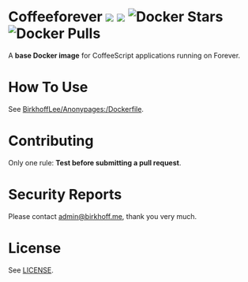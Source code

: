 # Coffeeforever [![](https://img.shields.io/badge/Docker%20Hub-BirkhoffLee%2Fcoffeeforever-blue.svg)](https://hub.docker.com/r/birkhofflee/coffeeforever/) [![](https://images.microbadger.com/badges/image/birkhofflee/coffeeforever.svg)](https://microbadger.com/images/birkhofflee/coffeeforever) ![Docker Stars](https://img.shields.io/docker/stars/birkhofflee/coffeeforever.svg) ![Docker Pulls](https://img.shields.io/docker/pulls/birkhofflee/coffeeforever.svg)
A **base Docker image** for CoffeeScript applications running on Forever.

# How To Use
See [BirkhoffLee/Anonypages:/Dockerfile](https://github.com/BirkhoffLee/AnonyPages/blob/master/Dockerfile).

# Contributing
Only one rule: **Test before submitting a pull request**.

# Security Reports
Please contact [admin@birkhoff.me](mailto:admin@birkhoff.me), thank you very much.

# License
See [LICENSE](LICENSE).

